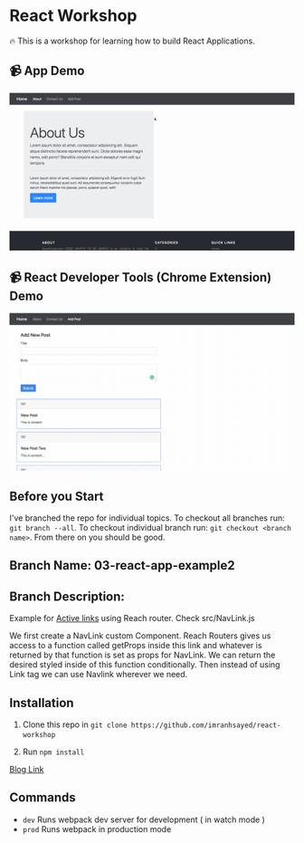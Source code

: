 # React Workshop

:fire: This is a workshop for learning how to build React Applications.

## :video_camera: App Demo
![](Handling-forms.gif)

## :video_camera: React Developer Tools (Chrome Extension) Demo
![](React-Chrome-Extension.gif)

## Before you Start
I've branched the repo for individual topics.
To checkout all branches run: `git branch --all`.
To checkout individual branch run: `git checkout <branch name>`. From there on you should be good.

## Branch Name: 03-react-app-example2
## Branch Description:
Example for [Active links](https://reach.tech/router/example/active-links) using Reach router.
Check src/NavLink.js

We first create a NavLink custom Component. Reach Routers gives us access to a function called getProps
inside this link and whatever is returned by that function is set as props for NavLink.
We can return the desired styled inside of this function conditionally.
Then instead of using Link tag we can use Navlink wherever we need.

## Installation

1. Clone this repo in `git clone https://github.com/imranhsayed/react-workshop`

2. Run `npm install`

[Blog Link](https://medium.com/@imranhsayed/set-up-react-app-with-webpack-webpack-dev-server-and-babel-from-scratch-df398174446d)

## Commands

- `dev` Runs webpack dev server for development ( in watch mode )
- `prod` Runs webpack in production mode

